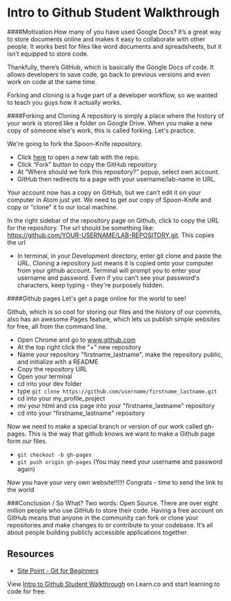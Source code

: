 

# Intro to Github Student Walkthrough



####Motivation 
How many of you have used Google Docs? It’s a great way to store documents online and makes it easy to collaborate with other people. It works best for files like word documents and spreadsheets, but it isn’t equipped to store code. 

Thankfully, there’s GitHub, which is basically the Google Docs of code. It allows developers to save code, go back to previous versions and even work on code at the same time. 

Forking and cloning is a huge part of a developer workflow, so we wanted to teach you guys how it actually works.

####Forking and Cloning
A repository is simply a place where the history of your work is stored like a folder on Google Drive. When you make a new copy of someone else's work, this is called forking. Let's practice.

We're going to fork the Spoon-Knife repository. 

* Click [here](https://github.com/octocat/Spoon-Knife) to open a new tab with the repo.  
* Click “Fork” button to copy the GitHub repository
* At “Where should we fork this repository?” popup, select own account.
* GitHub then redirects to a page with your username/lab-name in URL.

Your account now has a copy on GitHub, but we can’t edit it on your computer in Atom just yet. We need to get our copy of Spoon-Knife and copy or "clone" it to our local machine.

In the right sidebar of the repository page on Github, click to copy the URL for the repository. The url should be something like: https://github.com/YOUR-USERNAME/LAB-REPOSITORY.git. This copies the url

* In terminal, in your Development directory, enter git clone and paste the URL.
Cloning a repository just means it is copied onto your computer from your github account.
Terminal will prompt you to enter your username and password. Even if you can't see your password's characters, keep typing - they're purposely hidden.

####Github pages
Let's get a page online for the world to see! 

Github, which is so cool for storing our files and the history of our commits, also has an awesome Pages feature, which lets us publish simple websites for free, all from the command line. 

* Open Chrome and go to www.github.com
* At the top right click the "+" new repository
* Name your repository "firstname_lastname", make the repository public, and initialize with a README
* Copy the repository URL
* Open your terminal
* cd into your dev folder
* type `git clone https://github.com/username/firstname_lastname.git`
* cd into your my_profile_project
* mv your html and css page into your "firstname_lastname" repository
* cd into your "firstname_lastname" repository

Now we need to make a special branch or version of our work called gh-pages. This is the way that github knows we want to make a Github page form our files.

* `git checkout -b gh-pages`
* `git push origin gh-pages` (You may need your username and password again)

Now you have your very own website!!!!!! Congrats - time to send the link to the world

###Conclusion / So What?
Two words: Open Source. There are over eight million people who use GitHub to store their code. Having a free account on GitHub means that anyone in the community can fork or clone your repositories and make changes to or contribute to your codebase. It’s all about people building publicly accessible applications together.







## Resources

* [Site Point - Git for Beginners](http://www.sitepoint.com/git-for-beginners/) 

<p data-visibility='hidden'>View <a href='https://learn.co/lessons/cssi-1-github-student-walkthrough' title='Intro to Github Student Walkthrough'>Intro to Github Student Walkthrough</a> on Learn.co and start learning to code for free.</p>
